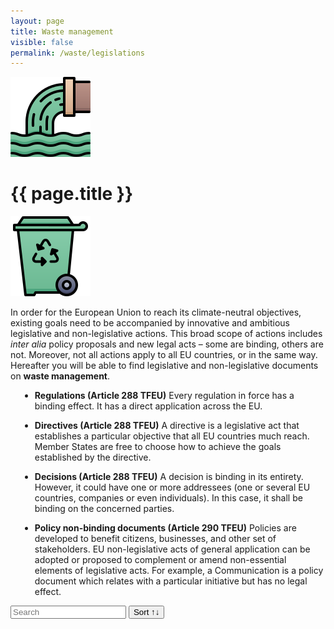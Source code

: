 ```yaml
---
layout: page
title: Waste management
visible: false
permalink: /waste/legislations
---
```


<script src="//cdnjs.cloudflare.com/ajax/libs/list.js/1.5.0/list.min.js"></script>

<div>
	<div class="centered-title" onclick="location.href='/waste'" style="cursor: pointer;">
		<img src="/assets/icons/DrawKit-Ecology/Color/Waste.svg">
		<h1>{{ page.title }}</h1>
		<img src="/assets/icons/DrawKit-Ecology/Color/Trash.svg">
	</div>
	<div class="flex-container">
		<p>
		In order for the European Union to reach its climate-neutral objectives, existing goals need to be accompanied by innovative and ambitious legislative and non-legislative actions. This broad scope of actions includes <i>inter alia</i> policy proposals and new legal acts – some are binding, others are not. Moreover, not all actions apply to all EU countries, or in the same way. Hereafter you will be able to find legislative and non-legislative documents on <b>waste management</b>.
		</p>
		<ul style="margin-left: 15px">
			<li>
				<p><b>Regulations (Article 288 TFEU)</b>
					Every regulation in force has a binding effect. It has a direct application across the EU.
				</p>
			</li>
			<li>
				<p><b>Directives (Article 288 TFEU)</b>
					A directive is a legislative act that establishes a particular objective that all EU countries much
					reach. Member States are free to choose how to achieve the goals established by the directive.
				</p>
			</li>
			<li>
				<p><b>Decisions (Article 288 TFEU)</b>
					A decision is binding in its entirety. However, it could have one or more addressees (one or several
					EU
					countries, companies or even individuals). In this case, it shall be binding on the concerned
					parties.
				</p>
			</li>
			<li>
				<p><b>Policy non-binding documents (Article 290 TFEU)</b>
					Policies are developed to benefit citizens, businesses, and other set of stakeholders. EU
					non-legislative acts of general application can be adopted or proposed to complement or amend
					non-essential elements of legislative acts. For example, a Communication is a policy document which
					relates with a particular initiative but has no legal effect.
				</p>
			</li>
		</ul>
		<div id="search-list">
			<div class="searchbox">
				<input class="search" placeholder="Search" />
				<button class="sort" data-sort="name">Sort ↑↓</button>
			</div>
			<ul class="list"></ul>
			<ul class="pagination"></ul>
		</div>
	</div>

</div>


<script>
	var options = {
		valueNames: ["name", "tags", { name: "link", attr: "href" }],
		item: '<li><a class="link"><h3 class="name"></h3><p class="tags"></p></li>',
		page: 12,
		pagination: true
	};

	var values = [
		{
			name: "Communication from the Commission to the European Parliament, the European Council, the Council, the European Economic and Social Committeee and the Committee of the Regions. The European Green Deal. COM/2019/640 final",
			tags: ["European Green Deal", "climate change", "natural capital", "green economy"],
			link: "https://eur-lex.europa.eu/legal-content/EN/TXT/?uri=CELEX:52019DC0640"
		}, {
			name: "Regulation (EC) No 2150/2002 of the European Parliament and of the Council of 25 November 2002",
			tags: ["waste", "statistics", "recovery", "disposal", "data collection"],
			link: "https://eur-lex.europa.eu/legal-content/en/ALL/?uri=CELEX:32002R2150"
		}, {
			name: "Commission Regulation (EU) No 849/2010 of 27 September 2010 amending Regulation (EC) No 2150/2002 of the European Parliament and of the Council on waste statistics",
			tags: ["waste", "statistics", "recovery", "disposal", "data collection"],
			link: "https://eur-lex.europa.eu/legal-content/EN/TXT/?uri=celex:32010R0849"
		}, {
			name: "Directive 2008/98/EC of the European Parliament and of the Council of 19 November 2008 on waste and repealing certain Directives",
			tags: ["waste", "recycling", "public health", "pollution", "environmental protection"],
			link: "https://eur-lex.europa.eu/legal-content/EN/TXT/?uri=CELEX:02008L0098-20180705"
		}, {
			name: "Regulation (EC) No 1013/2006 of the European Parliament and of the Council of 14 June 2006 on shipments of waste",
			tags: ["intra-EU trade", "hazardous waste", "export of waste", "environmental protection", "administrative formalities", "waste management"],
			link: "https://eur-lex.europa.eu/legal-content/EN/TXT/?uri=CELEX:32006R1013"
		}, {
			name: "Commission Decision (EU) No 2014/955/EU of 18 December 2014 amending Decision 2000/532/EC on the list of waste pursuant to Directive 2008/98/EC of the European Parliament and of the Council",
			tags: ["classification", "dangerous substance", "waste management", "technical specification", "hazardous waste"],
			link: "https://eur-lex.europa.eu/legal-content/EN/TXT/?uri=CELEX:32014D0955"
		}, {
			name: "Commission Regulation (EU) No 1357/2014 of 18 December 2014 replacing Annex III to Directive 2008/98/EC of the European Parliament and of the Council on waste and repealing certain Directives",
			tags: ["hazardous waste", "chemical product", "classification", "dangerous substance"],
			link: "https://eur-lex.europa.eu/legal-content/EN/TXT/?uri=CELEX:32014R1357"
		}, {
			name: "Waste Prevention - Handbook: Guidelines on waste prevention programmes",
			tags: ["waste prevention", "guidance", "strategies", "initiatives", "setting priorities"],
			link: "https://ec.europa.eu/environment/waste/prevention/pdf/Waste%20prevention%20guidelines.pdf"
		}, {
			name: "Communication from the Commission to the European Parliament, the Council, the European Economic and Social Committee and the Committee of the Regions. A new Circular Economy Action Plan for a cleaner and more competitive Europe. COM/2020/98 final",
			tags: ["circular economy", "sustainable products", "production", "packaging", "plastics", "food", "water", "nutrients", "waste prevention", "innovation"],
			link: "https://eur-lex.europa.eu/legal-content/EN/TXT/?qid=1583933814386&uri=COM:2020:98:FIN"
		}, {
			name: "European Parliament and Council Directive 94/62/EC of 20 December 1994 on packaging and packaging waste",
			tags: ["waste recycling", "packaging", "pollution", "prevention", "environmental protection", "heavy metal", "waste prevention"],
			link: "https://eur-lex.europa.eu/legal-content/EN/TXT/?uri=CELEX:01994L0062-20180704"
		}, {
			name: "Council Directive of 12 June 1986 on the protection of the environment, and in particular of the soil, when sewage sludge is used in agriculture (86/278/EEC)",
			tags: ["approximation of laws", "environmental protection", "soil conditioning", "pollution", "agriculture", "soil protection", "sewage sludge"],
			link: "https://eur-lex.europa.eu/eli/dir/1986/278/2018-07-04"
		}, {
			name: "Communication from the Commission to the European Parliament, the Council, the European Economic and Social Committee and the Committee of the Regions. A European Strategy for Plastics in a Circular Economy",
			tags: ["plastic", "packaging", "circular economy", "strategy", "environmental protection", "waste generation"],
			link: "https://eur-lex.europa.eu/legal-content/EN/TXT/?qid=1516265440535&uri=COM:2018:28:FIN"
		}, {
			name: "Commission notice on technical guidance on the classification of waste (2018/C 124/01)",
			tags: ["technical guidance", "classification", "waste", "hazardous waste", "non-hazardous waste"],
			link: "https://eur-lex.europa.eu/legal-content/EN/TXT/?uri=uriserv:OJ.C_.2018.124.01.0001.01.ENG&toc=OJ:C:2018:124:TOC"
		}];

	var userList = new List('search-list', options, values);
</script>
